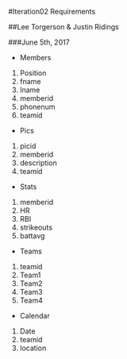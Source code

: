 #Iteration02 Requirements

##Lee Torgerson & Justin Ridings

###June 5th, 2017


- Members
1. Position
1. fname
1. lname
1. memberid
1. phonenum
1. teamid

- Pics
1. picid
1. memberid
1. description
1. teamid


- Stats
1. memberid
1. HR
1. RBI
1. strikeouts
1. battavg

- Teams
1. teamid
1. Team1
1. Team2
1. Team3
1. Team4

- Calendar
1. Date
1. teamid
1. location

